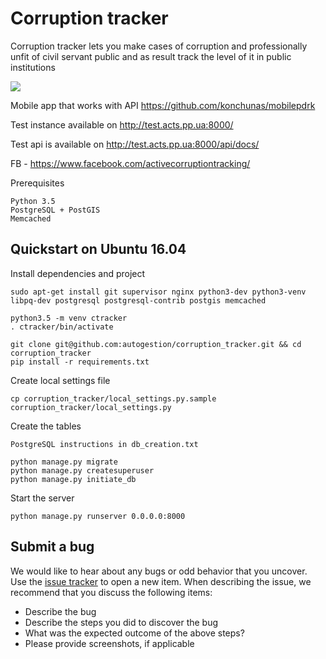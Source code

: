 # Corruption tracker

Corruption tracker lets you make cases of corruption and professionally unfit of civil servant public
and as result track the level of it in public institutions

![](http://i.imgur.com/zAMVod3.png)

Mobile app that works with API https://github.com/konchunas/mobilepdrk

Test instance available on http://test.acts.pp.ua:8000/

Test api is available on http://test.acts.pp.ua:8000/api/docs/

FB - https://www.facebook.com/activecorruptiontracking/

Prerequisites

    Python 3.5
    PostgreSQL + PostGIS
    Memcached

## Quickstart on Ubuntu 16.04

Install dependencies and project

    sudo apt-get install git supervisor nginx python3-dev python3-venv libpq-dev postgresql postgresql-contrib postgis memcached

    python3.5 -m venv ctracker
    . ctracker/bin/activate

    git clone git@github.com:autogestion/corruption_tracker.git && cd corruption_tracker
    pip install -r requirements.txt

Create local settings file

    cp corruption_tracker/local_settings.py.sample  corruption_tracker/local_settings.py

Create the tables

    PostgreSQL instructions in db_creation.txt

    python manage.py migrate
    python manage.py createsuperuser
    python manage.py initiate_db

Start the server

    python manage.py runserver 0.0.0.0:8000



## Submit a bug

We would like to hear about any bugs or odd behavior that you uncover. Use the [issue tracker](../../issues/) to open a new item. When describing the issue, we recommend that you discuss the following items:

  * Describe the bug
  * Describe the steps you did to discover the bug
  * What was the expected outcome of the above steps?
  * Please provide screenshots, if applicable     

